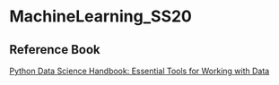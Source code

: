 # MachineLearning_SS20

## Reference Book
[Python Data Science Handbook: Essential Tools for Working with Data](https://jakevdp.github.io/PythonDataScienceHandbook/)